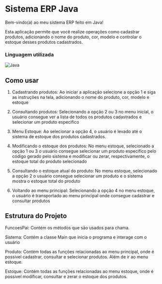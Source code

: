 # Sistema ERP Java

Bem-vindo(a) ao meu sistema ERP feito em Java!

Esta aplicação permite que você realize operações como cadastrar produtos, adicionando o nome do produto, cor, modelo e controlar o estoque desses produtos cadastrados.


### Linguagem utilizada

![Java](https://img.shields.io/badge/java-%23ED8B00.svg?style=for-the-badge&logo=openjdk&logoColor=white)

## Como usar

1. Cadastrando produtos: Ao iniciar a aplicação selecione a opção 1 e siga as instruções na tela, adicionando o nome do produto, cor, modelo e estoque

2. Consultando produtos: Selecionando a opção 2 ou 3 no menu inicial, o usuário consegue ver a lista de todos os produtos cadastrados e selecionar um produto especifico

3. Menu Estoque: Ao selecionar a opção 4, o usuário é levado até o sistema de estoque dos produtos cadastrados.

4. Modificando o estoque dos produtos: No menu estoque, selecionado a opção 1 ou 3 o usuário consegue selecionar um produto especifico pelo código gerado pelo sistema e modificar ou zerar, respectivamente, o estoque total do produto selecionado

5. Consultando o estoque atual do produto: No menu estoque, selecionado a opção 2 o usuário consegue selecionar um produto e o sistema mostra o estoque total do produto

6. Voltando ao menu principal: Selecionando a opção 4 no menu estoque, o usuário é transportado ao menu principal onde consegue cadastrar e consultar produtos


## Estrutura do Projeto

FuncoesPai: Contém os métodos que são usados para chama.

Sistema: Contém a classe Main que inicia o programa e interage com o usuário

Produto: Contém todas as funções relacionadas ao menu principal, onde é possivel cadastrar, consultar e selecionar produtos. Além de ir ao menu estoque.

Estoque: Contém todas as funções relacionadas ao menu estoque, onde é possivel modificar, consultar e zerar o estoque dos produtos.
